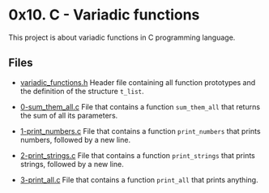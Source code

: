 # 0x10. C - Variadic functions

This project is about variadic functions in C programming language.

## Files

- [variadic_functions.h](./variadic_functions.h) Header file containing all function prototypes and the definition of the structure `t_list`.

- [0-sum_them_all.c](./0-sum_them_all.c) File that contains a function `sum_them_all` that returns the sum of all its parameters.

- [1-print_numbers.c](./1-print_numbers.c) File that contains a function `print_numbers` that prints numbers, followed by a new line.

- [2-print_strings.c](./2-print_strings.c) File that contains a function `print_strings` that prints strings, followed by a new line.

- [3-print_all.c](./3-print_all.c) File that contains a function `print_all` that prints anything.

